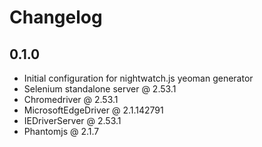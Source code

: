 # Changelog

## 0.1.0

* Initial configuration for nightwatch.js yeoman generator
* Selenium standalone server @ 2.53.1
* Chromedriver @ 2.53.1
* MicrosoftEdgeDriver @ 2.1.142791
* IEDriverServer @ 2.53.1
* Phantomjs @ 2.1.7